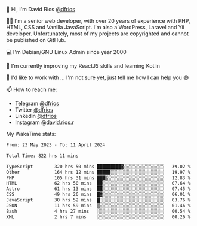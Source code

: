 👋 Hi, I'm David Rios [@dfrios](https://github.com/dfrios)

👨‍💻 I'm a senior web developer, with over 20 years of experience with PHP, HTML, CSS and Vanilla JavaScript. I'm also a WordPress, Laravel and Yii developer. Unfortunately, most of my projects are copyrighted and cannot be published on GitHub.

💻 I'm Debian/GNU Linux Admin since year 2000

🌱 I'm currently improving my ReactJS skills and learning Kotlin

💞️ I'd like to work with ... I'm not sure yet, just tell me how I can help you 😅


📫 How to reach me:
* Telegram [@dfrios](https://t.me/dfrios)
* Twitter [@dfrios](https://twitter.com/dfrios)
* Linkedin [@dfrios](https://linkedin.com/in/dfrios)
* Instagram [@david.rios.r](https://instagram.com/david.rios.r)



My WakaTime stats:
<!--START_SECTION:waka-->

```txt
From: 23 May 2023 - To: 11 April 2024

Total Time: 822 hrs 11 mins

TypeScript        320 hrs 50 mins █████████▓░░░░░░░░░░░░░░░   39.02 %
Other             164 hrs 12 mins █████░░░░░░░░░░░░░░░░░░░░   19.97 %
PHP               105 hrs 31 mins ███▒░░░░░░░░░░░░░░░░░░░░░   12.83 %
HTML              62 hrs 50 mins  ██░░░░░░░░░░░░░░░░░░░░░░░   07.64 %
Astro             61 hrs 13 mins  ██░░░░░░░░░░░░░░░░░░░░░░░   07.45 %
CSS               49 hrs 26 mins  █▓░░░░░░░░░░░░░░░░░░░░░░░   06.01 %
JavaScript        30 hrs 52 mins  █░░░░░░░░░░░░░░░░░░░░░░░░   03.76 %
JSON              11 hrs 59 mins  ▒░░░░░░░░░░░░░░░░░░░░░░░░   01.46 %
Bash              4 hrs 27 mins   ░░░░░░░░░░░░░░░░░░░░░░░░░   00.54 %
XML               2 hrs 7 mins    ░░░░░░░░░░░░░░░░░░░░░░░░░   00.26 %
```

<!--END_SECTION:waka-->
